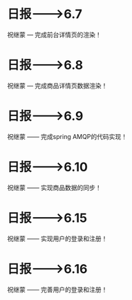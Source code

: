 #  日报--->6.7

祝继蒙 — 完成前台详情页的渲染！

#  日报--->6.8

祝继蒙 — 完成商品详情页数据渲染！

#  日报--->6.9
祝继蒙 —— 完成spring AMQP的代码实现！

#  日报--->6.10
祝继蒙 —— 实现商品数据的同步！

#  日报--->6.15
祝继蒙 —— 实现用户的登录和注册！

#  日报--->6.16
祝继蒙 —— 完善用户的登录和注册！
